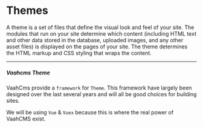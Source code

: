 # Themes

A theme is a set of files that define the visual look and feel of your site. The modules that run on your site determine which content (including HTML text and other data stored in the database, uploaded images, and any other asset files) is displayed on the pages of your site. The theme determines the HTML markup and CSS styling that wraps the content.



------



##### Vaahcms Theme

VaahCms provide a `framework` for `Theme`. This framework have largely been designed over the last several years and will all be good choices for building sites.

We will be using `Vue` & `Vuex` because this is where the real power of VaahCMS exist.

